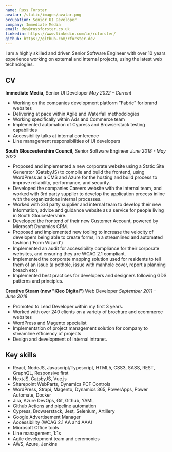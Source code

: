 ```yaml
---
name: Russ Forster
avatar: /static/images/avatar.png
occupation: Senior UI Developer
company: Immediate Media
email: dev@russforster.co.uk
linkedin: https://www.linkedin.com/in/rcforster/
github: https://github.com/rforster-dev
---
```


I am a highly skilled and driven Senior Software Engineer with over 10 years experience working on external and internal projects, using the latest web technologies.

## CV

**Immediate Media**, Senior UI Developer
_May 2022 - Current_

- Working on the companies development platform "Fabric" for brand websites
- Delivering at pace within Agile and Waterfall methodologies
- Working specifically within Ads and Commerce team
- Implemented automation of Cypress and Browserstack testing capabilities
- Accessibility talks at internal conference
- Line management responsibilities of UI developers

**South Gloucestershire Council**, Senior Software Engineer
_June 2018 - May 2022_

- Proposed and implemented a new corporate website using a Static Site Generator (GatsbyJS) to compile and build the frontend, using WordPress as a CMS and Azure for the hosting and build process to improve reliability, performance, and security.
- Developed the companies Careers website with the internal team, and worked with 3rd party supplier to develop the application process inline with the organizations internal processes.
- Worked with 3rd party supplier and internal team to develop their new Information, advice and guidance website as a service for people living in South Gloucestershire.
- Developed the frontend of their new Customer Account, powered by Microsoft Dynamics CRM.
- Proposed and implemented new tooling to increase the velocity of developers being able to create forms, in a streamlined and automated fashion ('Form Wizard')
- Implemented an audit for accessibility compliance for their corporate websites, and ensuring they are WCAG 2.1 compliant.
- Implemented the corporate mapping solution used for residents to tell them of an issue (a pothole, issue with manhole cover, report a planning breach etc)
- Implemented best practices for developers and designers following GDS patterns and principles.

**Creative Steam (now "Kleo Digital")** Web Developer
_September 2011 - June 2018_

- Promoted to Lead Developer within my first 3 years.
- Worked with over 240 clients on a variety of brochure and ecommerce websites
- WordPress and Magento specialist
- Implementation of project management solution for company to streamline efficiency of projects
- Design and development of internal intranet.

## Key skills

- React, NodeJS, Javascript/Typescript, HTML5, CSS3, SASS, REST, GraphQL, Responsive first
- NextJS, GatsbyJS, Vue.js
- Sharepoint WebParts, Dynamics PCF Controls
- WordPress, Strapi, Magento, Dynamics 365, PowerApps, Power Automate, Docker
- Jira, Azure DevOps, Git, Github, YAML
- Github Actions and pipeline automation
- Cypress, Browserstack, Jest, Selenium, Artillery
- Google Advertisement Manager
- Accessibility (WCAG 2.1 AA and AAA)
- Microsoft Office tools
- Line management, 1:1s
- Agile development team and ceremonies
- AWS, Azure, Jenkins
